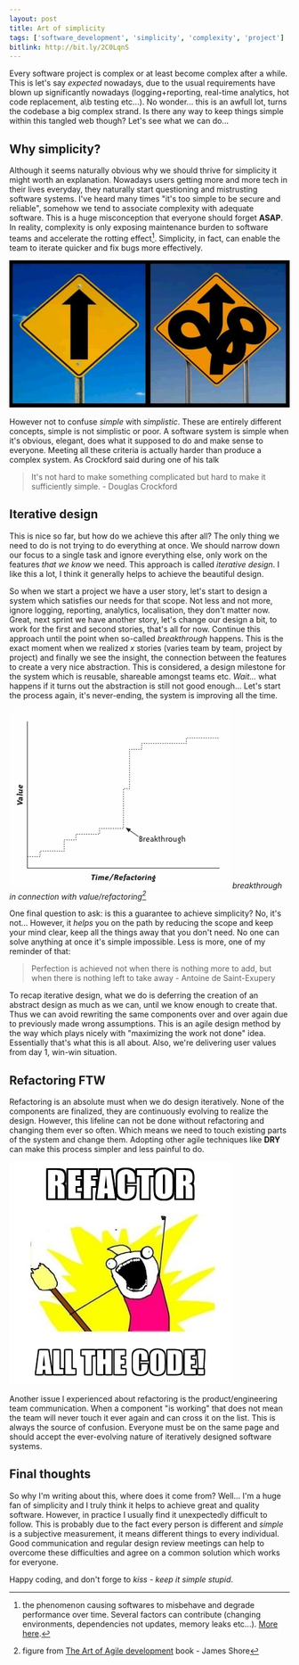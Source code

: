 ```yaml
---
layout: post
title: Art of simplicity
tags: ['software_development', 'simplicity', 'complexity', 'project']
bitlink: http://bit.ly/2C0LqnS
---
```


Every software project is complex or at least become complex after a while. This is let's say *expected* nowadays, due to the usual requirements have blown up significantly nowadays (logging+reporting, real-time analytics, hot code replacement, a\b testing etc...). No wonder... this is an awfull lot, turns the codebase a big complex strand. Is there any way to keep things simple within this tangled web though? Let's see what we can do...

## Why simplicity?
Although it seems naturally obvious why we should thrive for simplicity it might worth an explanation. Nowadays users getting more and more tech in their lives everyday, they naturally start questioning and mistrusting software systems. I've heard many times "it's too simple to be secure and reliable", somehow we tend to associate complexity with adequate software. This is a huge misconception that everyone should forget **ASAP**. In reality, complexity is only exposing maintenance burden to software teams and accelerate the rotting effect[^1]. Simplicity, in fact, can enable the team to iterate quicker and fix bugs more effectively.

![simple-vs-complex](/assets/images/art-of-simplicity/simple-vs-complex.jpg)

However not to confuse *simple* with *simplistic*. These are entirely different concepts, simple is not simplistic or poor. A software system is simple when it's obvious, elegant, does what it supposed to do and make sense to everyone. Meeting all these criteria is actually harder than produce a complex system. As Crockford said during one of his talk

> It's not hard to make something complicated but hard to make it sufficiently simple. - Douglas Crockford

## Iterative design
This is nice so far, but how do we achieve this after all? The only thing we need to do is not trying to do everything at once. We should narrow down our focus to a single task and ignore everything else, only work on the features *that we know* we need. This approach is called *iterative design*. I like this a lot, I think it generally helps to achieve the beautiful design.

So when we start a project we have a user story, let's start to design a system which satisfies our needs for that scope. Not less and not more, ignore logging, reporting, analytics, localisation, they don't matter now. Great, next sprint we have another story, let's change our design a bit, to work for the first and second stories, that's all for now. Continue this approach until the point when so-called *breakthrough* happens. This is the exact moment when we realized *x* stories (varies team by team, project by project) and finally we see the insight, the connection between the features to create a very nice abstraction. This is considered, a design milestone for the system which is reusable, shareable amongst teams etc. *Wait...* what happens if it turns out the abstraction is still not good enough... Let's start the process again, it's never-ending, the system is improving all the time.

![iterative_design](/assets/images/art-of-simplicity/iterative_design.gif)
*breakthrough in connection with value/refactoring[^2]*

One final question to ask: is this a guarantee to achieve simplicity? No, it's not... However, it *helps* you on the path by reducing the scope and keep your mind clear, keep all the things away that you don't need. No one can solve anything at once it's simple impossible. Less is more, one of my reminder of that:

> Perfection is achieved not when there is nothing more to add, but when there is nothing left to take away - Antoine de Saint-Exupery

To recap iterative design, what we do is deferring the creation of an abstract design as much as we can, until we know enough to create that. Thus we can avoid rewriting the same components over and over again due to previously made wrong assumptions. This is an agile design method by the way which plays nicely with "maximizing the work not done" idea. Essentially that's what this is all about. Also, we're delivering user values from day 1, win-win situation.

## Refactoring FTW
Refactoring is an absolute must when we do design iteratively. None of the components are finalized, they are continuously evolving to realize the design. However, this lifeline can not be done without refactoring and changing them ever so often. Which means we need to touch existing parts of the system and change them. Adopting other agile techniques like **DRY** can make this process simpler and less painful to do.

![refactor](/assets/images/art-of-simplicity/refactor.jpg)

Another issue I experienced about refactoring is the product/engineering team communication. When a component "is working" that does not mean the team will never touch it ever again and can cross it on the list. This is always the source of confusion. Everyone must be on the same page and should accept the ever-evolving nature of iteratively designed software systems.

## Final thoughts
So why I'm writing about this, where does it come from? Well... I'm a huge fan of simplicity and I truly think it helps to achieve great and quality software. However, in practice I usually find it unexpectedly difficult to follow. This is probably due to the fact every person is different and *simple* is a subjective measurement, it means different things to every individual. Good communication and regular design review meetings can help to overcome these difficulties and agree on a common solution which works for everyone.

Happy coding, and don't forge to *kiss - keep it simple stupid*.

[^1]: the phenomenon causing softwares to misbehave and degrade performance over time. Several factors can contribute (changing environments, dependencies not updates, memory leaks etc...). [More here](https://en.wikipedia.org/wiki/Software_rot).

[^2]: figure from [The Art of Agile development](http://www.jamesshore.com/Agile-Book) book - James Shore
